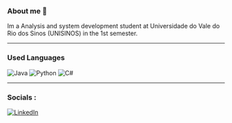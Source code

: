 ### About me 👋

Im a Analysis and system development student at Universidade do Vale do Rio dos Sinos (UNISINOS) in the 1st semester.

-----------------------------------------------------------------------------

### Used Languages
![Java](https://img.shields.io/badge/java-%23ED8B00.svg?style=for-the-badge&logo=java&logoColor=white) ![Python](https://img.shields.io/badge/Python-FFD43B?style=for-the-badge&logo=python&logoColor=blue) ![C#](https://img.shields.io/badge/C%23-239120?style=for-the-badge&logo=c-sharp&logoColor=white)


------------------------------------------------------------------------


### Socials :
[![LinkedIn](https://img.shields.io/badge/LinkedIn-%230077B5.svg?logo=linkedin&logoColor=white)](https://www.linkedin.com/in/lucas-ritter-dias-083631262/) 





